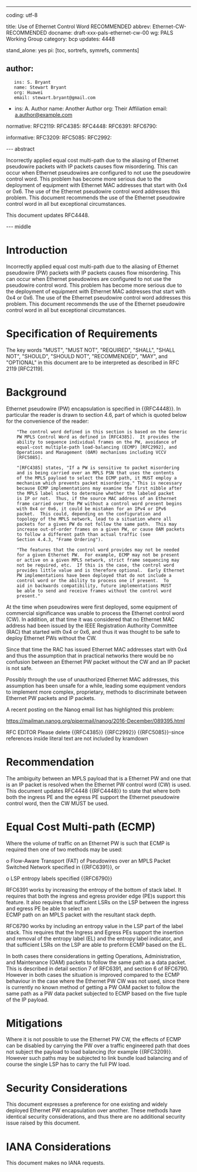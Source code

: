---
coding: utf-8

title: Use of Ethernet Control Word RECOMMENDED
abbrev: Ethernet-CW-RECOMMENDED
docname: draft-xxx-pals-ethernet-cw-00
wg: PALS Working Group
category: bcp
updates: 4448

stand_alone: yes
pi: [toc, sortrefs, symrefs, comments]

author:
  -
       ins: S. Bryant
       name: Stewart Bryant
       org: Huawei
       email: stewart.bryant@gmail.com
  -
       ins: A. Author
       name: Another Author
       org: Their Affiliation
       email: a.author@example.com


normative:
  RFC2119:
  RFC4385:
  RFC4448:
  RFC6391:
  RFC6790:

informative:
  RFC3209:
  RFC5085:
  RFC2992:
  

--- abstract

Incorrectly applied equal cost multi-path due to the 
aliasing of Ethernet pseudowire packets with IP packets 
causes flow misordering. This can occur when Ethernet
pseudowires are configured to not use the pseudowire
control word. This problem has become more serious due 
to the deployment of equipment with Ethernet MAC addresses 
that start with 0x4 or 0x6. The use of the Ethernet
pseudowire control word addresses this problem. This
document recommends the use of the Ethernet pseudowire
control word in all but exceptional circumstances.

This document updates RFC4448.


--- middle

# Introduction

Incorrectly applied equal cost multi-path due to the 
aliasing of Ethernet pseudowire (PW) packets with IP packets 
causes flow misordering. This can occur when Ethernet
pseudowires are configured to not use the pseudowire
control word. This problem has become more serious due 
to the deployment of equipment with Ethernet MAC addresses 
that start with 0x4 or 0x6. The use of the Ethernet
pseudowire control word addresses this problem. This
document recommends the use of the Ethernet pseudowire
control word in all but exceptional circumstances.

# Specification of Requirements

The key words "MUST", "MUST NOT", "REQUIRED", "SHALL", "SHALL NOT",
"SHOULD", "SHOULD NOT", "RECOMMENDED", "MAY", and "OPTIONAL" in this
document are to be interpreted as described in RFC 2119 [RFC2119].

# Background

Ethernet pseudowire (PW) encapsulation is specified in {{RFC4448}}. In 
particular the reader is drawn to section 4.6, part of which is quoted
below for the convenience of the reader:

~~~~
    "The control word defined in this section is based on the Generic 
    PW MPLS Control Word as defined in [RFC4385].  It provides the 
    ability to sequence individual frames on the PW, avoidance of 
    equal-cost multiple-path load-balancing (ECMP) [RFC2992], and 
    Operations and Management (OAM) mechanisms including VCCV 
    [RFC5085].

    "[RFC4385] states, "If a PW is sensitive to packet misordering 
    and is being carried over an MPLS PSN that uses the contents 
    of the MPLS payload to select the ECMP path, it MUST employ a 
    mechanism which prevents packet misordering." This is necessary
    because ECMP implementations may examine the first nibble after
    the MPLS label stack to determine whether the labeled packet
    is IP or not.  Thus, if the source MAC address of an Ethernet
    frame carried over the PW without a control word present begins
    with 0x4 or 0x6, it could be mistaken for an IPv4 or IPv6
    packet.  This could, depending on the configuration and
    topology of the MPLS network, lead to a situation where all
    packets for a given PW do not follow the same path.  This may
    increase out-of-order frames on a given PW, or cause OAM packets
    to follow a different path than actual traffic (see
    Section 4.4.3, "Frame Ordering").

    "The features that the control word provides may not be needed 
    for a given Ethernet PW.  For example, ECMP may not be present 
    or active on a given MPLS network, strict frame sequencing may 
    not be required, etc.  If this is the case, the control word 
    provides little value and is therefore optional.  Early Ethernet 
    PW implementations have been deployed that do not include a 
    control word or the ability to process one if present.  To 
    aid in backwards compatibility, future implementations MUST 
    be able to send and receive frames without the control word 
    present."
~~~~

At the time when pseudowires were first deployed, some equipment of
commercial significance was unable to process the Ethernet control word 
(CW). In addition, at that time it was considered that no Ethernet MAC 
address had been issued by the IEEE Registration Authority Committee 
(RAC) that started with 0x4 or 0x6, and thus it was thought to be safe 
to deploy Ethernet PWs without the CW.

Since that time the RAC has issued Ethernet MAC addresses start with 0x4
and thus the assumption that in practical networks there would be
no confusion between an Ethernet PW packet without the CW and an IP 
packet is not safe. 

Possibly through the use of unauthorized Ethernet MAC addresses, this 
assumption has been unsafe for a while, leading some equipment vendors 
to implement more complex, proprietary, methods to discriminate between 
Ethernet PW packets and IP packets. 

A recent posting on the Nanog email list has highlighted this problem:

https://mailman.nanog.org/pipermail/nanog/2016-December/089395.html

RFC EDITOR Please delete 
{{RFC4385}} {{RFC2992}} {{RFC5085}}-since references inside literal text are not included by 
kramdown

# Recommendation

The ambiguity between an MPLS payload that is a Ethernet PW and one 
that is an IP packet is resolved when the Ethernet PW control word (CW) 
is used. This document updates RFC4448 {{RFC4448}} to state that 
where both both the ingress PE and the egress PE support the Ethernet
pseudowire control word, then the CW MUST be used.

# Equal Cost Multi-path (ECMP)

Where the volume of traffic on an Ethernet PW is such that ECMP is required
then one of two methods may be used: 

o  Flow-Aware Transport (FAT) of Pseudowires over an MPLS Packet Switched Network 
specified in {{RFC6391}}, or 

o LSP entropy labels specified {{RFC6790}}

RFC6391 works by increasing the entropy of the bottom of stack label. It
requires that both the ingress and egress provider edge (PE)s support
this feature. It also requires that sufficient
LSRs on the LSP between the ingress and egress PE be able to select an  
ECMP path on an MPLS packet with the resultant stack depth. 

RFC6790 works by including an entropy value in the LSP part of the label
stack. This requires that the Ingress and Egress PEs support the insertion
and removal of the entropy label (EL) and the entropy label indicator, and that 
sufficient LSRs on the LSP are able to preform ECMP based on the EL.

In both cases there considerations in getting 
Operations, Administration, and Maintenance (OAM) packets to follow the same
path as a data packet. This is described in detail section 7 of RFC6391,
and section 6 of RFC6790. However in both cases the situation is
improved compared to the ECMP behaviour in the case where the Ethernet PW
CW was not used, since there is currently no known method of getting a PW OAM packet to
follow the same path as a PW data packet subjected to ECMP based on the 
five tuple of the IP payload.

# Mitigations

Where it is not possible to use the Ethernet PW CW, the effects of ECMP can
be disabled by carrying the PW over a traffic engineered path that does not
subject the payload to load balancing (for example {{RFC3209}}. However
such paths may be subjected to link bundle load balancing and of course 
the single LSP has to carry the full PW load.

# Security Considerations

This document expresses a preference for one existing and widely deployed
Ethernet PW encapsulation over another. These methods have identical security
considerations, and thus there are no additional security issue raised by this
document.

# IANA Considerations

This document makes no IANA requests.
